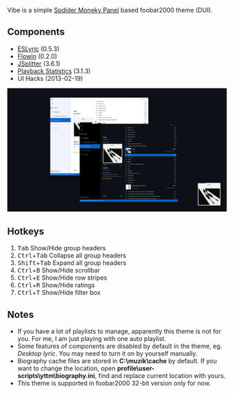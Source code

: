Vibe is a simple [Spdider Moneky Panel](https://github.com/TheQwertiest/foo_spider_monkey_panel) based foobar2000 theme (DUI).

## Components

* [ESLyric](https://github.com/ESLyric/release) (0.5.3)
* [Flowin](https://github.com/ttsping/foo_flowin) (0.2.0)
* [JSplitter](https://foobar2000.ru/forum/viewtopic.php?t=6378) (3.6.1)
* [Playback Statistics](https://www.foobar2000.org/components/view/foo_playcount) (3.1.3)
* UI Hacks (2013-02-19)

![](Preview.png)

## Hotkeys

1. <kbd>Tab</kbd> Show/Hide group headers
2. <kbd>Ctrl</kbd>+<kbd>Tab</kbd> Collapse all group headers
3. <kbd>Shift</kbd>+<kbd>Tab</kbd> Expand all group headers
4. <kbd>Ctrl</kbd>+<kbd>B</kbd> Show/Hide scrollbar
5. <kbd>Ctrl</kbd>+<kbd>E</kbd> Show/Hide row stripes
6. <kbd>Ctrl</kbd>+<kbd>R</kbd> Show/Hide ratings
7. <kbd>Ctrl</kbd>+<kbd>T</kbd> Show/Hide filter box

## Notes

* If you have a lot of playlists to manage, apparently this theme is not for you. For me, I am just playing with one auto playlist.
* Some features of components are disabled by default in the theme, eg. _Desktop lyric_. You may need to turn it on by yourself manually.
* Biography cache files are stored in **C:\muzik\cache** by default. If you want to change the location, open **profile\user-scripts\yttm\biography.ini**, find and replace current location with yours.
* This theme is supported in foobar2000 32-bit version only for now.